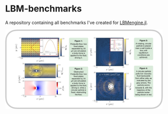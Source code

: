 # LBM-benchmarks
A repository containing all benchmarks I've created for [LBMengine.jl](https://github.com/david16correa/LBMengine.jl).

 ![winterMeeting](https://github.com/david16correa/LBM-experiments/blob/main/assets/winterMeetingSummary2.png) 
